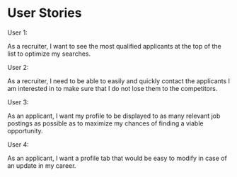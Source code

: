 <h1> User Stories </h1>

<p>User 1:

As a recruiter, I want to see the most qualified applicants at the top of the list to optimize my searches.

User 2:

As a recruiter, I need to be able to easily and quickly contact the applicants I am interested in to make sure that I do not lose them to the competitors.

User 3:

As an applicant, I want my profile to be displayed to as many relevant job postings as possible as to maximize my chances of finding a viable opportunity.

User 4:

As an applicant, I want a profile tab that would be easy to modify in case of an update in my career.</p>

